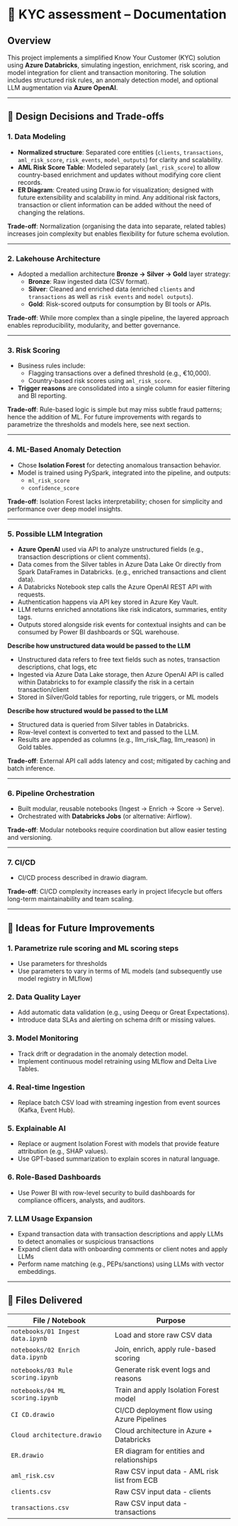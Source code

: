 # 🧾 KYC assessment – Documentation

## Overview

This project implements a simplified Know Your Customer (KYC) solution using **Azure Databricks**, simulating ingestion, enrichment, risk scoring, and model integration for client and transaction monitoring. The solution includes structured risk rules, an anomaly detection model, and optional LLM augmentation via **Azure OpenAI**.

---

## 🔧 Design Decisions and Trade-offs

### 1. Data Modeling
- **Normalized structure**: Separated core entities (`clients`, `transactions`, `aml_risk_score`, `risk_events`, `model_outputs`) for clarity and scalability.
- **AML Risk Score Table**: Modeled separately (`aml_risk_score`) to allow country-based enrichment and updates without modifying core client records.
- **ER Diagram**: Created using Draw.io for visualization; designed with future extensibility and scalability in mind. Any additional risk factors, transaction or client information can be added without the need of changing the relations. 

**Trade-off**: Normalization (organising the data into separate, related tables) increases join complexity but enables flexibility for future schema evolution.

---

### 2. Lakehouse Architecture
- Adopted a medallion architecture **Bronze → Silver → Gold** layer strategy:
  - **Bronze**: Raw ingested data (CSV format).
  - **Silver**: Cleaned and enriched data (enriched `clients` and `transactions` as well as `risk events` and `model outputs`).
  - **Gold**: Risk-scored outputs for consumption by BI tools or APIs.

**Trade-off**: While more complex than a single pipeline, the layered approach enables reproducibility, modularity, and better governance. 

---

### 3. Risk Scoring
- Business rules include:
  - Flagging transactions over a defined threshold (e.g., €10,000).
  - Country-based risk scores using `aml_risk_score`.
- **Trigger reasons** are consolidated into a single column for easier filtering and BI reporting.

**Trade-off**: Rule-based logic is simple but may miss subtle fraud patterns; hence the addition of ML. For future improvements with regards to parametrize the thresholds and models here, see next section.

---

### 4. ML-Based Anomaly Detection
- Chose **Isolation Forest** for detecting anomalous transaction behavior.
- Model is trained using PySpark, integrated into the pipeline, and outputs:
  - `ml_risk_score`
  - `confidence_score`

**Trade-off**: Isolation Forest lacks interpretability; chosen for simplicity and performance over deep model insights.

---

### 5. Possible LLM Integration
- **Azure OpenAI** used via API to analyze unstructured fields (e.g., transaction descriptions or client comments).
- Data comes from the Silver tables in Azure Data Lake Or directly from Spark DataFrames in Databricks. (e.g., enriched transactions and client data).
- A Databricks Notebook step calls the Azure OpenAI REST API with requests.
- Authentication happens via API key stored in Azure Key Vault.
- LLM returns enriched annotations like risk indicators, summaries, entity tags.
- Outputs stored alongside risk events for contextual insights and can be consumed by Power BI dashboards or SQL warehouse.

**Describe how unstructured data would be passed to the LLM**
- Unstructured data refers to free text fields such as notes, transaction descriptions, chat logs, etc
- Ingested via Azure Data Lake storage, then Azure OpenAI API is called within Databricks to for example classify the risk in a certain transaction/client
- Stored in Silver/Gold tables for reporting, rule triggers, or ML models

**Describe how structured would be passed to the LLM**
- Structured data is queried from Silver tables in Databricks.
- Row-level context is converted to text and passed to the LLM.
- Results are appended as columns (e.g., llm_risk_flag, llm_reason) in Gold tables.


**Trade-off**: External API call adds latency and cost; mitigated by caching and batch inference.

---

### 6. Pipeline Orchestration
- Built modular, reusable notebooks (Ingest → Enrich → Score → Serve).
- Orchestrated with **Databricks Jobs** (or alternative: Airflow).

**Trade-off**: Modular notebooks require coordination but allow easier testing and versioning.

---

### 7. CI/CD
- CI/CD process described in drawio diagram.

**Trade-off**: CI/CD complexity increases early in project lifecycle but offers long-term maintainability and team scaling.

---

## 🚀 Ideas for Future Improvements

### 1. Parametrize rule scoring and ML scoring steps
- Use parameters for thresholds 
- Use parameters to vary in terms of ML models (and subsequently use model registry in MLflow)

### 2. Data Quality Layer
- Add automatic data validation (e.g., using Deequ or Great Expectations).
- Introduce data SLAs and alerting on schema drift or missing values.

### 3. Model Monitoring
- Track drift or degradation in the anomaly detection model.
- Implement continuous model retraining using MLflow and Delta Live Tables.

### 4. Real-time Ingestion
- Replace batch CSV load with streaming ingestion from event sources (Kafka, Event Hub).

### 5. Explainable AI
- Replace or augment Isolation Forest with models that provide feature attribution (e.g., SHAP values).
- Use GPT-based summarization to explain scores in natural language.

### 6. Role-Based Dashboards
- Use Power BI with row-level security to build dashboards for compliance officers, analysts, and auditors.

### 7. LLM Usage Expansion
- Expand transaction data with transaction descriptions and apply LLMs to detect anomalies or suspicious transactions
- Expand client data with onboarding comments or client notes and apply LLMs
- Perform name matching (e.g., PEPs/sanctions) using LLMs with vector embeddings.


---

## 📎 Files Delivered

| File / Notebook               | Purpose                                  |
|------------------------------|------------------------------------------|
| `notebooks/01 Ingest data.ipynb`    | Load and store raw CSV data              |
| `notebooks/02 Enrich data.ipynb`   | Join, enrich, apply rule-based scoring   |
| `notebooks/03 Rule scoring.ipynb`  | Generate risk event logs and reasons     |
| `notebooks/04 ML scoring.ipynb`        | Train and apply Isolation Forest model   |
| `CI CD.drawio`       | CI/CD deployment flow using Azure Pipelines |
| `Cloud architecture.drawio`| Cloud architecture in Azure + Databricks |
| `ER.drawio`          | ER diagram for entities and relationships  |
| `aml_risk.csv`          | Raw CSV input data - AML risk list from ECB  |
| `clients.csv`          | Raw CSV input data - clients  |
| `transactions.csv`          | Raw CSV input data - transactions  |